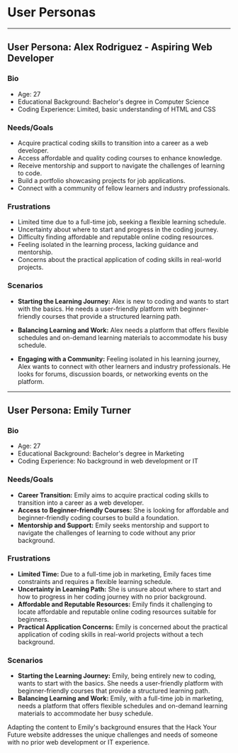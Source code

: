 # User Personas

<!-- some introduction -->

<!-- a persona -->

<!-- more personas ... -->

---

## User Persona: Alex Rodriguez - Aspiring Web Developer

### Bio

- Age: 27
- Educational Background: Bachelor's degree in Computer Science
- Coding Experience: Limited, basic understanding of HTML and CSS

### Needs/Goals

- Acquire practical coding skills to transition into a career as a web
  developer.
- Access affordable and quality coding courses to enhance knowledge.
- Receive mentorship and support to navigate the challenges of learning to code.
- Build a portfolio showcasing projects for job applications.
- Connect with a community of fellow learners and industry professionals.

### Frustrations

- Limited time due to a full-time job, seeking a flexible learning schedule.
- Uncertainty about where to start and progress in the coding journey.
- Difficulty finding affordable and reputable online coding resources.
- Feeling isolated in the learning process, lacking guidance and mentorship.
- Concerns about the practical application of coding skills in real-world
  projects.

### Scenarios

- **Starting the Learning Journey:** Alex is new to coding and wants to start
  with the basics. He needs a user-friendly platform with beginner-friendly
  courses that provide a structured learning path.

- **Balancing Learning and Work:** Alex needs a platform that offers flexible
  schedules and on-demand learning materials to accommodate his busy schedule.

- **Engaging with a Community:** Feeling isolated in his learning journey, Alex
  wants to connect with other learners and industry professionals. He looks for
  forums, discussion boards, or networking events on the platform.

---

## User Persona: Emily Turner

### Bio

- Age: 27
- Educational Background: Bachelor's degree in Marketing
- Coding Experience: No background in web development or IT

### Needs/Goals

- **Career Transition:** Emily aims to acquire practical coding skills to
  transition into a career as a web developer.
- **Access to Beginner-friendly Courses:** She is looking for affordable and
  beginner-friendly coding courses to build a foundation.
- **Mentorship and Support:** Emily seeks mentorship and support to navigate the
  challenges of learning to code without any prior background.

### Frustrations

- **Limited Time:** Due to a full-time job in marketing, Emily faces time
  constraints and requires a flexible learning schedule.
- **Uncertainty in Learning Path:** She is unsure about where to start and how
  to progress in her coding journey with no prior background.
- **Affordable and Reputable Resources:** Emily finds it challenging to locate
  affordable and reputable online coding resources suitable for beginners.
- **Practical Application Concerns:** Emily is concerned about the practical
  application of coding skills in real-world projects without a tech background.

### Scenarios

- **Starting the Learning Journey:** Emily, being entirely new to coding, wants
  to start with the basics. She needs a user-friendly platform with
  beginner-friendly courses that provide a structured learning path.
- **Balancing Learning and Work:** Emily, with a full-time job in marketing,
  needs a platform that offers flexible schedules and on-demand learning
  materials to accommodate her busy schedule.

Adapting the content to Emily's background ensures that the Hack Your Future
website addresses the unique challenges and needs of someone with no prior web
development or IT experience.
